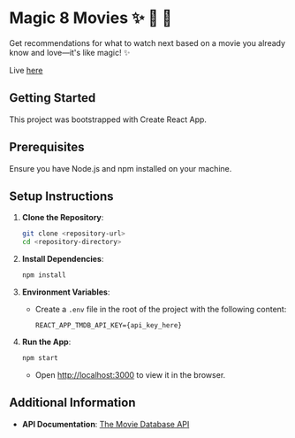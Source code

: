# Magic 8 Movies ✨ 🎱 🔮
Get recommendations for what to watch next based on a movie you already know and love—it's like magic! ✨

Live [here](https://magic8movies.netlify.app/)

## Getting Started

This project was bootstrapped with Create React App.

## Prerequisites

Ensure you have Node.js and npm installed on your machine.

## Setup Instructions

1. **Clone the Repository**:
    ```sh
    git clone <repository-url>
    cd <repository-directory>
    ```

2. **Install Dependencies**:
    ```sh
    npm install
    ```

3. **Environment Variables**:
    - Create a `.env` file in the root of the project with the following content:
      ```
      REACT_APP_TMDB_API_KEY={api_key_here}
      ```

4. **Run the App**:
    ```sh
    npm start
    ```
    - Open [http://localhost:3000](http://localhost:3000) to view it in the browser.

## Additional Information

- **API Documentation**: [The Movie Database API](https://developers.themoviedb.org/3/getting-started/introduction)
